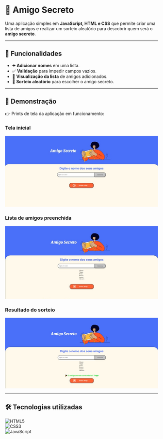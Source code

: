 # 🎁 Amigo Secreto

Uma aplicação simples em **JavaScript, HTML e CSS** que permite criar uma lista de amigos e realizar um sorteio aleatório para descobrir quem será o **amigo secreto**.  

---

## 🚀 Funcionalidades  

- ➕ **Adicionar nomes** em uma lista.  
- ✅ **Validação** para impedir campos vazios.  
- 📜 **Visualização da lista** de amigos adicionados.  
- 🎲 **Sorteio aleatório** para escolher o amigo secreto.  


---

## 📸 Demonstração  

👉 Prints de tela da aplicação em funcionamento:  

### Tela inicial  
![Tela inicial](assets/tela-inicial.jpeg)  

### Lista de amigos preenchida  
![Lista de amigos](assets/lista-amigos.jpeg)  

### Resultado do sorteio  
![Resultado do sorteio](assets/resultado.png)

---

## 🛠️ Tecnologias utilizadas

![HTML5](https://img.shields.io/badge/HTML5-E34F26?style=for-the-badge&logo=html5&logoColor=white)  
![CSS3](https://img.shields.io/badge/CSS3-1572B6?style=for-the-badge&logo=css3&logoColor=white)  
![JavaScript](https://img.shields.io/badge/JavaScript-F7DF1E?style=for-the-badge&logo=javascript&logoColor=black)



